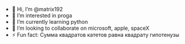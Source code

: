 - 👋 Hi, I’m @matrix192
- 👀 I’m interested in proga
- 🌱 I’m currently learning python
- 💞️ I’m looking to collaborate on microsoft, apple, spaceX
- ⚡ Fun fact: Сумма квадратов катетов равна квадрату гипотенузы

<!---
matrix192/matrix192 is a ✨ special ✨ repository because its `README.md` (this file) appears on your GitHub profile.
You can click the Preview link to take a look at your changes.
--->
